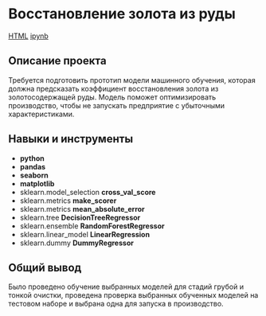 # Восстановление золота из руды

[HTML](https://github.com/antiren/Portfolio/blob/main/Gold%20Recovery/9-Zoloto_SbornyProject%20-%20clean.html)     [ipynb](https://github.com/antiren/Portfolio/blob/main/Gold%20Recovery/9-Zoloto_SbornyProject%20-%20clean.ipynb)

## Описание проекта

Требуется подготовить прототип модели машинного обучения, которая должна предсказать коэффициент восстановления золота из золотосодержащей руды. Модель поможет оптимизировать производство, чтобы не запускать предприятие с убыточными характеристиками.



## Навыки и инструменты

- **python**
- **pandas**
- **seaborn**
- **matplotlib**
- sklearn.model_selection **cross_val_score**
- sklearn.metrics **make_scorer**
- sklearn.metrics **mean_absolute_error**
- sklearn.tree **DecisionTreeRegressor**
- sklearn.ensemble **RandomForestRegressor**
- sklearn.linear_model **LinearRegression**
- sklearn.dummy **DummyRegressor**

## 

## Общий вывод

Было проведено обучение выбранных моделей для стадий грубой и тонкой очистки, проведена проверка выбранных обученных моделей на тестовом наборе и выбрана одна для запуска в производство.
